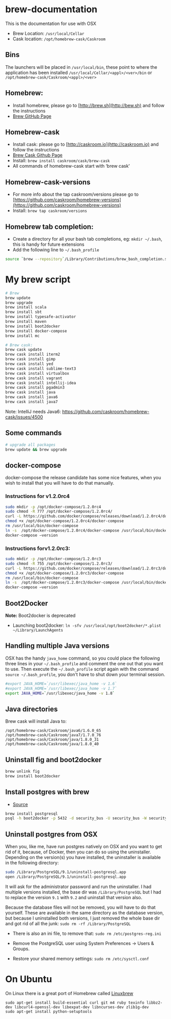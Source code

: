 # brew-documentation
This is the documentation for use with OSX

* Brew Location: `/usr/local/Cellar`
* Cask location: `/opt/homebrew-cask/Caskroom`

## Bins
The launchers will be placed in `/usr/local/bin`, these point to where the application has been installed `/usr/local/Cellar/<appl>/<ver>/bin` or `/opt/homebrew-cask/Caskroom/<appl>/<ver>`  

## Homebrew:
* Install homebrew, please go to [http://brew.sh](http://bew.sh) and follow the instructions
* [Brew GitHub Page](https://github.com/Homebrew/homebrew/tree/master/share/doc/homebrew#readme)

## Homebrew-cask
* Install cask: please go to [http://caskroom.io](http://caskroom.io) and follow the instructions
* [Brew Cask Github Page](https://github.com/caskroom/homebrew-cask#learn-more)
* Install: `brew install caskroom/cask/brew-cask`
* All commands of homebrew-cask start with ‘brew cask'

## Homebrew-cask-versions
* For more info about the tap caskroom/versions please go to [https://github.com/caskroom/homebrew-versions](https://github.com/caskroom/homebrew-versions)
* Install: `brew tap caskroom/versions`

## Homebrew tab completion:
* Create a directory for all your bash tab completions, eg: `mkdir ~/.bash`, this is handy for future extensions
* Add the following line to `~/.bash_profile` 

```bash
source `brew --repository`/Library/Contributions/brew_bash_completion.sh
```

# My brew script

```bash
# Brew
brew update
brew upgrade
brew install scala
brew install sbt
brew install typesafe-activator
brew install maven
brew install boot2docker
brew install docker-compose
brew install mc

# Brew cask:
brew cask update
brew cask install iterm2
brew cask install gimp
brew cask install yed
brew cask install sublime-text3
brew cask install virtualbox
brew cask install vagrant
brew cask install intellij-idea
brew cask install pgadmin3
brew cask install java
brew cask install java6
brew cask install java7
```

Note: IntelliJ needs Java6:
https://github.com/caskroom/homebrew-cask/issues/4500

## Some commands

```bash
# upgrade all packages
brew update && brew upgrade
```

## docker-compose
docker-compose the release candidate has some nice features, when you wish to install that you will have to do that manually.

### Instructions for v1.2.0rc4
```bash
sudo mkdir -p /opt/docker-compose/1.2.0rc4
sudo chmod -R 777 /opt/docker-compose/1.2.0rc4/
curl -L https://github.com/docker/compose/releases/download/1.2.0rc4/docker-compose-`uname -s`-`uname -m` > /opt/docker-compose/1.2.0rc4/docker-compose
chmod +x /opt/docker-compose/1.2.0rc4/docker-compose
rm /usr/local/bin/docker-compose 
ln -s  /opt/docker-compose/1.2.0rc4/docker-compose /usr/local/bin/docker-compose
docker-compose —version
```

### Instructions forv1.2.0rc3:
```bash
sudo mkdir -p /opt/docker-compose/1.2.0rc3
sudo chmod -R 755 /opt/docker-compose/1.2.0rc3/
curl -L https://github.com/docker/compose/releases/download/1.2.0rc3/docker-compose-`uname -s`-`uname -m` > /opt/docker-compose/1.2.0rc3/docker-compose
chmod +x /opt/docker-compose/1.2.0rc3/docker-compose
rm /usr/local/bin/docker-compose 
ln -s  /opt/docker-compose/1.2.0rc3/docker-compose /usr/local/bin/docker-compose
docker-compose —version
```

## Boot2Docker
__Note:__ Boot2docker is deprecated

* Launching boot2docker: `ln -sfv /usr/local/opt/boot2docker/*.plist ~/Library/LaunchAgents`

## Handling multiple Java versions
OSX has the handy `java_home` command, so you could place the following three lines in your `~/.bash_profile` and 
comment the one out that you want to use. Then execute the `~/.bash_profile` script again with the command `source ~/.bash_profile`, you don't have to shut down your terminal session.

```bash
#export JAVA_HOME=`/usr/libexec/java_home -v 1.6`
#export JAVA_HOME=`/usr/libexec/java_home -v 1.7`
export JAVA_HOME=`/usr/libexec/java_home -v 1.8`
```

## Java directories
Brew cask will install Java to:

```
/opt/homebrew-cask/Caskroom/java6/1.6.0_65
/opt/homebrew-cask/Caskroom/java7/1.7.0_76
/opt/homebrew-cask/Caskroom/java/1.8.0_31
/opt/homebrew-cask/Caskroom/java/1.8.0_40
```

## Uninstall fig and boot2docker
```bash
brew unlink fig
brew install boot2docker
```

## Install postgres with brew
* [Source](http://www.moncefbelyamani.com/how-to-install-postgresql-on-a-mac-with-homebrew-and-lunchy/)

```bash
brew install postgresql
psql -h boot2docker -p 5432 -d security_bus -U security_bus -W security_bus
```
## Uninstall postgres from OSX
When you, like me, have run postgres natively on OSX and you want to get rid of it, because, of Docker, then you can do so using the uninstaller. Depending on the version(s) you have installed, the uninstaller is available in the following directory:

```bash
sudo /Library/PostgreSQL/9.1/uninstall-postgresql.app
open /Library/PostgreSQL/9.1/uninstall-postgresql.app
```

It will ask for the administrator password and run the uninstaller. I had multiple versions installed, the base dir was `/Library/PostgreSQL` but I had to replace the version `9.1` with `9.2` and uninstall that version also.

Because the database files will not be removed, you will have to do that yourself. These are available in the same directory as the database version, but because I uninstalled both versions, I just removed the whole base dir and got rid of all the junk: `sudo rm -rf /Library/PostgreSQL`

* There is also an ini file, to remove that: `sudo rm /etc/postgres-reg.ini`

* Remove the PostgreSQL user using System Preferences -> Users & Groups.

* Restore your shared memory settings: `sudo rm /etc/sysctl.conf`

# On Ubuntu
On Linux there is a great port of Homebrew called [Linuxbrew](https://github.com/Homebrew/linuxbrew)

```
sudo apt-get install build-essential curl git m4 ruby texinfo libbz2-dev libcurl4-openssl-dev libexpat-dev libncurses-dev zlib1g-dev
sudo apt-get install python-setuptools
```
